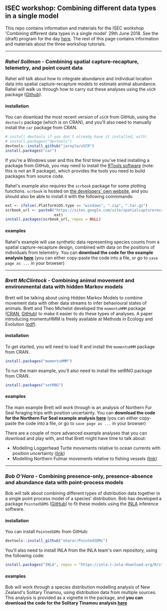 ## ISEC workshop: Combining different data types in a single model

This repo contains information and materials for the ISEC workshop 'Combining different data types in a single model' 29th June 2018.
See the (draft) program for the day [here](https://docs.google.com/document/d/1j_arfcNETRIf7pmsJ3fZxuWrI4XWUzdJJjyMIh5bIkc/edit?usp=sharing).
The rest of this page contains information and materials about the three workshop tutorials.

---

### *Rahel Sollman* - **Combining spatial capture-recapture, telemetry, and point count data**

Rahel will talk about how to integrate abundance and individual location data into spatial capture-recapture models to estimate animal abundance.
Rahel will walk us through how to carry out these analyses using the `oSCR` package ([Github](https://github.com/jaroyle/oSCR)).

#### installation

You can download the most recent version of `oSCR` from GitHub, using the `devtools` package (which is on CRAN), and you'll also need to manually install the `car` package from CRAN.

```r
# install devtools if you don't already have it installed, with:
# install.packages("devtools")
devtools::install_github("jaroyle/oSCR")
install.packages("car")
```
If you're a Windows user and this the first time you've tried installing a package from GitHub, you may need to install the [RTools software](https://cran.r-project.org/bin/windows/Rtools/) (note: this is not an R package), which provides the tools you need to build packages from source code.

Rahel's example also requires the `scrbook` package for some plotting functions. `scrbook` is hosted on [the developers' own website](https://sites.google.com/site/spatialcapturerecapture/scrbook-r-package), and you should also be able to install it with the following commmands:
```r
ext <- ifelse(.Platform$OS.type == "windows", ".zip", ".tar.gz")
scrbook_url <- paste0("https://sites.google.com/site/spatialcapturerecapture/scrbook-r-package/scrbook_0.28-2",
                      ext)
install.packages(scrbook_url, repos = NULL)
```

#### examples

Rahel's example will use synthetic data representing species counts from a spatial capture-recapture design, combined with data on the positions of individuals from telemetry.
You can **download the code for the example analysis [here](https://raw.githubusercontent.com/BES-QSIG/Combining-different-data-types-in-a-single-model/master/scripts/sollmann_workshop_script.R)**
(you can either copy-paste the code into a file, or go to `save page as ...` in your browser)

---

### *Brett McClintock* - **Combining animal movement and environmental data with hidden Markov models**

Brett will be talking about using Hidden Markov Models to combine movement data with other data streams to infer behavioural states of animals.
Brett and Theo Michelot developed the `momentuHMM` package ([CRAN](https://CRAN.R-project.org/package=momentuHMM), [GitHub](https://github.com/bmcclintock/momentuHMM)) to make it easier to do these types of analyses.
A paper introducing momentuHMM is freely available at Methods in Ecology and Evolution ([pdf](https://besjournals.onlinelibrary.wiley.com/doi/epdf/10.1111/2041-210X.12995)).

#### installation

To get started, you will need to load R and install the `momentuHMM` package from CRAN.

```r
install.packages("momentuHMM")
```

To run the main example, you'll also need to install the setRNG package from CRAN.

```r
install.packages("setRNG")
```

#### examples

The main example Brett will work through is an analysis of Northern Fur Seal foraging trips with position uncertainty.
You can **download the code for the Northern Fur Seal example analysis [here](https://raw.githubusercontent.com/bmcclintock/momentuHMM/master/vignettes/nfsExample.R)**
(you can either copy-paste the code into a file, or go to `save page as ...` in your browser)

There are a couple of more advanced example analyses that you can download and play with, and that Brett might have time to talk about:
 - Modelling Loggerhead Turtle movements relative to ocean currents with position uncertainty ([link](https://raw.githubusercontent.com/bmcclintock/momentuHMM/master/vignettes/turtleExample.R))
 - Modelling Northern Fulmar movements relative to fishing vessels ([link](https://raw.githubusercontent.com/bmcclintock/momentuHMM/master/vignettes/northernFulmarExample.R)) 

---

### *Bob O’Hara* - **Combining presence-only, presence-absence and abundance data with point-process models**

Bob will talk about combining different types of distribution data together in a single point process model of a species' distribution.
Bob has developed a package `PointedSDMS` ([GitHub](https://github.com/oharar/PointedSDMs)) to fit these models using the [INLA](http://www.r-inla.org/) inference software.

#### installation

You can install `PointedSDMs` from GitHub:

```r
devtools::install_github("oharar/PointedSDMs")
```

You'll also need to install INLA from the INLA team's own repository, using the following code:

```r
install.packages("INLA", repos = "https://inla.r-inla-download.org/R/stable"))
```

#### examples

Bob will work through a species distribution modelling analysis of New Zealand's Solitary Tinamou, using distribution data from multiple sources.
This analysis is provided as a vignette in the package, and **you can download the code for the Solitary Tinamou analysis [here](https://raw.githubusercontent.com/goldingn/PointedSDMs/master/vignettes/SolitaryTinomou.R)** 


